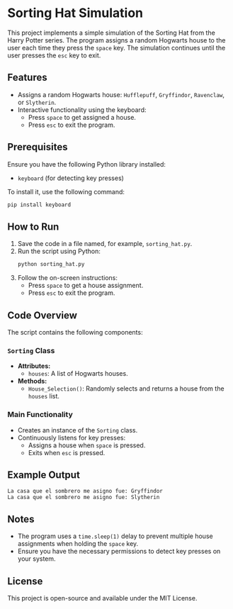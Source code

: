 # Sorting Hat Simulation

This project implements a simple simulation of the Sorting Hat from the Harry Potter series. The program assigns a random Hogwarts house to the user each time they press the `space` key. The simulation continues until the user presses the `esc` key to exit.

## Features
- Assigns a random Hogwarts house: `Hufflepuff`, `Gryffindor`, `Ravenclaw`, or `Slytherin`.
- Interactive functionality using the keyboard:
  - Press `space` to get assigned a house.
  - Press `esc` to exit the program.

## Prerequisites
Ensure you have the following Python library installed:
- `keyboard` (for detecting key presses)

To install it, use the following command:
```bash
pip install keyboard
```

## How to Run
1. Save the code in a file named, for example, `sorting_hat.py`.
2. Run the script using Python:
   ```bash
   python sorting_hat.py
   ```
3. Follow the on-screen instructions:
   - Press `space` to get a house assignment.
   - Press `esc` to exit the program.

## Code Overview
The script contains the following components:

### `Sorting` Class
- **Attributes:**
  - `houses`: A list of Hogwarts houses.
- **Methods:**
  - `House_Selection()`: Randomly selects and returns a house from the `houses` list.

### Main Functionality
- Creates an instance of the `Sorting` class.
- Continuously listens for key presses:
  - Assigns a house when `space` is pressed.
  - Exits when `esc` is pressed.

## Example Output
```
La casa que el sombrero me asigno fue: Gryffindor
La casa que el sombrero me asigno fue: Slytherin
```

## Notes
- The program uses a `time.sleep(1)` delay to prevent multiple house assignments when holding the `space` key.
- Ensure you have the necessary permissions to detect key presses on your system.

## License
This project is open-source and available under the MIT License.
